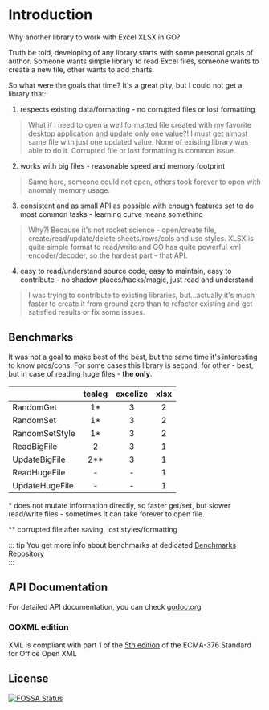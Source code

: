 # Introduction
Why another library to work with Excel XLSX in GO? 

Truth be told, developing of any library starts with some personal goals of author. Someone wants simple library to read Excel files, someone wants to create a new file, other wants to add charts. 

So what were the goals that time? It's a great pity, but I could not get a library that:

1) respects existing data/formatting - no corrupted files or lost formatting
> What if I need to open a well formatted file created with my favorite desktop application and update only one value?! I must get almost same file with just one updated value. None of existing library was able to do it. Corrupted file or lost formatting is common issue.

2) works with big files - reasonable speed and memory footprint
> Same here, someone could not open, others took forever to open with anomaly memory usage.

3) consistent and as small API as possible with enough features set to do most common tasks - learning curve means something 
> Why?! Because it's not rocket science - open/create file, create/read/update/delete sheets/rows/cols and use styles. XLSX is quite simple format to read/write and GO has quite powerful xml encoder/decoder, so the hardest part - that API. 

4) easy to read/understand source code, easy to maintain, easy to contribute - no shadow places/hacks/magic, just read and understand
> I was trying to contribute to existing libraries, but...actually it's much faster to create it from ground zero than to refactor existing and get satisfied results or fix some issues.

## Benchmarks
It was not a goal to make best of the best, but the same time it's interesting to know pros/cons. 
For some cases this library is second, for other - best, but in case of reading huge files - **the only**. 

|                | tealeg | excelize | xlsx |
|----------------|:------:|:--------:|:----:|
| RandomGet      |   1*   |     3    |   2  |
| RandomSet      |   1*   |     3    |   2  |
| RandomSetStyle |   1*   |     3    |   2  |
| ReadBigFile    |   2    |     3    |   1  |
| UpdateBigFile  |   2**  |     3    |   1  |
| ReadHugeFile   |   -    |     -    |   1  |
| UpdateHugeFile |   -    |     -    |   1  |

\* does not mutate information directly, so faster get/set, but slower read/write files - sometimes it can take forever to open file.

\** corrupted file after saving, lost styles/formatting

::: tip
You get more info about benchmarks at dedicated [Benchmarks Repository](https://github.com/plandem/xlsx-benchmarks)  
:::

## API Documentation
For detailed API documentation, you can check [godoc.org](https://godoc.org/github.com/plandem/xlsx)

### OOXML edition
XML is compliant with part 1 of the [5th edition](http://www.ecma-international.org/publications/standards/Ecma-376.htm) of the ECMA-376 Standard for Office Open XML

## License
[![FOSSA Status](https://app.fossa.io/api/projects/git%2Bgithub.com%2Fplandem%2Fxlsx.svg?type=large)](https://app.fossa.io/projects/git%2Bgithub.com%2Fplandem%2Fxlsx?ref=badge_large)

